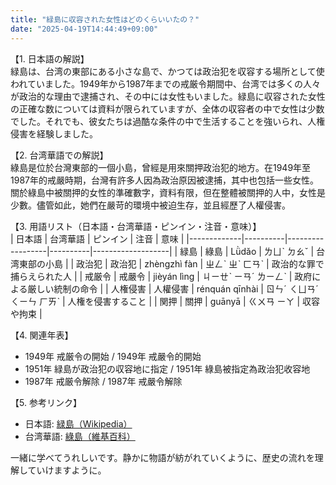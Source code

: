 ```yaml
---
title: "緑島に収容された女性はどのくらいいたの？"
date: "2025-04-19T14:44:49+09:00"
---
```


【1. 日本語の解説】  
緑島は、台湾の東部にある小さな島で、かつては政治犯を収容する場所として使われていました。1949年から1987年までの戒厳令期間中、台湾では多くの人々が政治的な理由で逮捕され、その中には女性もいました。緑島に収容された女性の正確な数については資料が限られていますが、全体の収容者の中で女性は少数でした。それでも、彼女たちは過酷な条件の中で生活することを強いられ、人権侵害を経験しました。

【2. 台湾華語での解説】  
綠島是位於台灣東部的一個小島，曾經是用來關押政治犯的地方。在1949年至1987年的戒嚴時期，台灣有許多人因為政治原因被逮捕，其中也包括一些女性。關於綠島中被關押的女性的準確數字，資料有限，但在整體被關押的人中，女性是少數。儘管如此，她們在嚴苛的環境中被迫生存，並且經歷了人權侵害。

【3. 用語リスト（日本語・台湾華語・ピンイン・注音・意味）】  
| 日本語      | 台湾華語 | ピンイン         | 注音     | 意味              |
|-------------|----------|------------------|----------|-------------------|
| 緑島        | 綠島     | Lǜdǎo            | ㄌㄩˋ ㄉㄠˇ | 台湾東部の小島    |
| 政治犯      | 政治犯   | zhèngzhì fàn     | ㄓㄥˋ ㄓˋ ㄈㄢˋ | 政治的な罪で捕らえられた人 |
| 戒厳令      | 戒嚴令   | jièyán lìng      | ㄐㄧㄝˋ ㄧㄢˊ ㄌㄧㄥˋ | 政府による厳しい統制の命令 |
| 人権侵害    | 人權侵害 | rénquán qīnhài   | ㄖㄣˊ ㄑㄩㄢˊ ㄑㄧㄣ ㄏㄞˋ | 人権を侵害すること    |
| 関押        | 關押     | guānyā           | ㄍㄨㄢ ㄧㄚ | 収容や拘束         |

【4. 関連年表】  
- 1949年 戒厳令の開始 / 1949年 戒嚴令的開始  
- 1951年 緑島が政治犯の収容地に指定 / 1951年 綠島被指定為政治犯收容地  
- 1987年 戒厳令解除 / 1987年 戒嚴令解除  

【5. 参考リンク】  
- 日本語: [緑島（Wikipedia）](https://ja.wikipedia.org/wiki/%E7%B7%91%E5%B3%B6)  
- 台湾華語: [綠島（維基百科）](https://zh.wikipedia.org/wiki/%E7%B6%A0%E5%B3%B6)

一緒に学べてうれしいです。静かに物語が紡がれていくように、歴史の流れを理解していけますように。